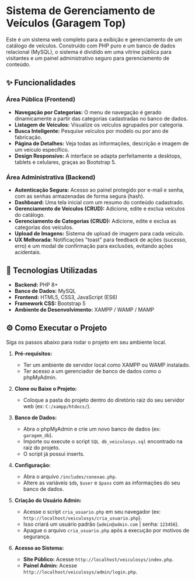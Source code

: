 # Sistema de Gerenciamento de Veículos (Garagem Top)

Este é um sistema web completo para a exibição e gerenciamento de um catálogo de veículos. Construído com PHP puro e um banco de dados relacional (MySQL), o sistema é dividido em uma vitrine pública para visitantes e um painel administrativo seguro para gerenciamento de conteúdo.

## ✨ Funcionalidades

###  Área Pública (Frontend)
-   **Navegação por Categorias:** O menu de navegação é gerado dinamicamente a partir das categorias cadastradas no banco de dados.
-   **Listagem de Veículos:** Visualize os veículos agrupados por categoria.
-   **Busca Inteligente:** Pesquise veículos por modelo ou por ano de fabricação.
-   **Página de Detalhes:** Veja todas as informações, descrição e imagem de um veículo específico.
-   **Design Responsivo:** A interface se adapta perfeitamente a desktops, tablets e celulares, graças ao Bootstrap 5.

### Área Administrativa (Backend)
-   **Autenticação Segura:** Acesso ao painel protegido por e-mail e senha, com as senhas armazenadas de forma segura (hash).
-   **Dashboard:** Uma tela inicial com um resumo do conteúdo cadastrado.
-   **Gerenciamento de Veículos (CRUD):** Adicione, edite e exclua veículos do catálogo.
-   **Gerenciamento de Categorias (CRUD):** Adicione, edite e exclua as categorias dos veículos.
-   **Upload de Imagens:** Sistema de upload de imagem para cada veículo.
-   **UX Melhorada:** Notificações "toast" para feedback de ações (sucesso, erro) e um modal de confirmação para exclusões, evitando ações acidentais.

## 🚀 Tecnologias Utilizadas
-   **Backend:** PHP 8+
-   **Banco de Dados:** MySQL 
-   **Frontend:** HTML5, CSS3, JavaScript (ES6)
-   **Framework CSS:** Bootstrap 5
-   **Ambiente de Desenvolvimento:** XAMPP / WAMP / MAMP

## ⚙️ Como Executar o Projeto

Siga os passos abaixo para rodar o projeto em seu ambiente local.

1.  **Pré-requisitos:**
    -   Ter um ambiente de servidor local como XAMPP ou WAMP instalado.
    -   Ter acesso a um gerenciador de banco de dados como o phpMyAdmin.

2.  **Clone ou Baixe o Projeto:**
    -   Coloque a pasta do projeto dentro do diretório raiz do seu servidor web (ex: `C:/xampp/htdocs/`).

3.  **Banco de Dados:**
    -   Abra o phpMyAdmin e crie um novo banco de dados (ex: `garagem_db`).
    -   Importe ou execute o script `SQL db_veiculosys.sql` encontrado na raiz do projeto.
    -   O script já possui inserts.

4.  **Configuração:**
    -   Abra o arquivo `/includes/conexao.php`.
    -   Altere as variáveis `$db`, `$user` e `$pass` com as informações do seu banco de dados.

5.  **Criação do Usuário Admin:**
    -   Acesse o script `cria_usuario.php` em seu navegador (ex: `http://localhost/veiculosys/cria_usuario.php`).
    -   Isso criará um usuário padrão (`admin@admin.com` | senha: `123456`).
    -   Apague o arquivo `cria_usuario.php` após a execução por motivos de segurança.

6.  **Acesso ao Sistema:**
    -   **Site Público:** Acesse `http://localhost/veiculosys/index.php`.
    -   **Painel Admin:** Acesse `http://localhost/veiculosys/admin/login.php`.
